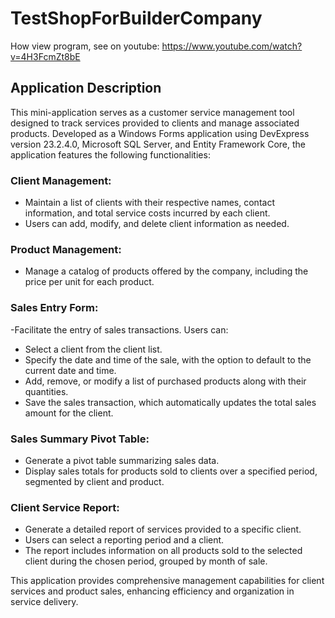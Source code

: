 # TestShopForBuilderCompany

How view program, see on youtube:
https://www.youtube.com/watch?v=4H3FcmZt8bE

## Application Description

This mini-application serves as a customer service management tool designed to track services provided to clients and manage associated products. 
Developed as a Windows Forms application using DevExpress version 23.2.4.0, Microsoft SQL Server, and Entity Framework Core, the application features the following functionalities:

### Client Management:
- Maintain a list of clients with their respective names, contact information, and total service costs incurred by each client.
- Users can add, modify, and delete client information as needed.

### Product Management:
- Manage a catalog of products offered by the company, including the price per unit for each product.

### Sales Entry Form:
-Facilitate the entry of sales transactions.
Users can:
- Select a client from the client list.
- Specify the date and time of the sale, with the option to default to the current date and time.
- Add, remove, or modify a list of purchased products along with their quantities.
- Save the sales transaction, which automatically updates the total sales amount for the client.

### Sales Summary Pivot Table:
- Generate a pivot table summarizing sales data.
- Display sales totals for products sold to clients over a specified period, segmented by client and product.

### Client Service Report:
- Generate a detailed report of services provided to a specific client.
- Users can select a reporting period and a client.
- The report includes information on all products sold to the selected client during the chosen period, grouped by month of sale.

This application provides comprehensive management capabilities for client services and product sales, enhancing efficiency and organization in service delivery.
